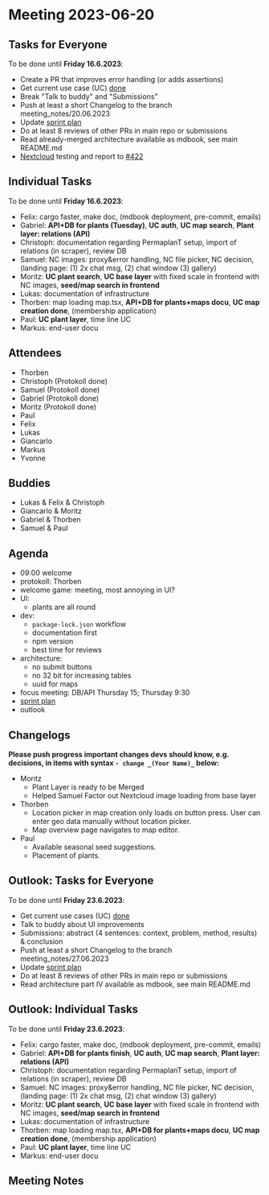 # Meeting 2023-06-20

## Tasks for Everyone

To be done until **Friday 16.6.2023**:

- Create a PR that improves error handling (or adds assertions)
- Get current use case (UC) [done](doc/usecases/README.md)
- Break "Talk to buddy" and "Submissions"
- Push at least a short Changelog to the branch meeting_notes/20.06.2023
- Update [sprint plan](https://github.com/orgs/ElektraInitiative/projects/4/)
- Do at least 8 reviews of other PRs in main repo or submissions
- Read already-merged architecture available as mdbook, see main README.md
- [Nextcloud](https://cloud.permaplant.net) testing
  and report to [#422](https://github.com/ElektraInitiative/PermaplanT/issues/422)

## Individual Tasks

To be done until **Friday 16.6.2023**:

- Felix: cargo faster, make doc, (mdbook deployment, pre-commit, emails)
- Gabriel: **API+DB for plants (Tuesday)**, **UC auth**, **UC map search**, **Plant layer: relations (API)**
- Christoph: documentation regarding PermaplanT setup, import of relations (in scraper), review DB
- Samuel: NC images: proxy&error handling, NC file picker, NC decision, (landing page: (1) 2x chat msg, (2) chat window (3) gallery)
- Moritz: **UC plant search**, **UC base layer** with fixed scale in frontend with NC images, **seed/map search in frontend**
- Lukas: documentation of infrastructure
- Thorben: map loading map.tsx, **API+DB for plants+maps docu**, **UC map creation done**, (membership application)
- Paul: **UC plant layer**, time line UC
- Markus: end-user docu

## Attendees

- Thorben
- Christoph (Protokoll done)
- Samuel (Protokoll done)
- Gabriel (Protokoll done)
- Moritz (Protokoll done)
- Paul
- Felix
- Lukas
- Giancarlo
- Markus
- Yvonne

## Buddies

- Lukas & Felix & Christoph
- Giancarlo & Moritz
- Gabriel & Thorben
- Samuel & Paul

## Agenda

- 09:00 welcome
- protokoll: Thorben
- welcome game: meeting, most annoying in UI?
- UI:
  - plants are all round
- dev:
  - `package-lock.json` workflow
  - documentation first
  - npm version
  - best time for reviews
- architecture:
  - no submit buttons
  - no 32 bit for increasing tables
  - uuid for maps
- focus meeting: DB/API Thursday 15; Thursday 9:30
- [sprint plan](https://github.com/orgs/ElektraInitiative/projects/4/)
- outlook

## Changelogs

**Please push progress important changes devs should know, e.g. decisions, in items with syntax `- change _(Your Name)_` below:**

- Moritz
  - Plant Layer is ready to be Merged
  - Helped Samuel Factor out Nextcloud image loading from base layer
- Thorben
  - Location picker in map creation only loads on button press.
    User can enter geo data manually without location picker.
  - Map overview page navigates to map editor.
- Paul
  - Available seasonal seed suggestions.
  - Placement of plants.

## Outlook: Tasks for Everyone

To be done until **Friday 23.6.2023**:

- Get current use cases (UC) [done](doc/usecases/README.md)
- Talk to buddy about UI improvements
- Submissions: abstract (4 sentences: context, problem, method, results) & conclusion
- Push at least a short Changelog to the branch meeting_notes/27.06.2023
- Update [sprint plan](https://github.com/orgs/ElektraInitiative/projects/4/)
- Do at least 8 reviews of other PRs in main repo or submissions
- Read architecture part IV available as mdbook, see main README.md

## Outlook: Individual Tasks

To be done until **Friday 23.6.2023**:

- Felix: cargo faster, make doc, (mdbook deployment, pre-commit, emails)
- Gabriel: **API+DB for plants finish**, **UC auth**, **UC map search**, **Plant layer: relations (API)**
- Christoph: documentation regarding PermaplanT setup, import of relations (in scraper), review DB
- Samuel: NC images: proxy&error handling, NC file picker, NC decision, (landing page: (1) 2x chat msg, (2) chat window (3) gallery)
- Moritz: **UC plant search**, **UC base layer** with fixed scale in frontend with NC images, **seed/map search in frontend**
- Lukas: documentation of infrastructure
- Thorben: map loading map.tsx, **API+DB for plants+maps docu**, **UC map creation done**, (membership application)
- Paul: **UC plant layer**, time line UC
- Markus: end-user docu

## Meeting Notes
